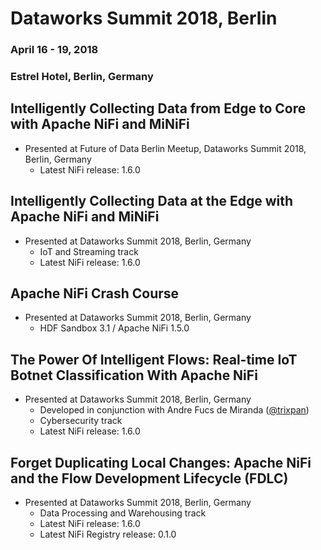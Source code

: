 # Dataworks Summit 2018, Berlin
### April 16 - 19, 2018
### Estrel Hotel, Berlin, Germany

## Intelligently Collecting Data from Edge to Core with Apache NiFi and MiNiFi
* Presented at Future of Data Berlin Meetup, Dataworks Summit 2018, Berlin, Germany
    - Latest NiFi release: 1.6.0

## Intelligently Collecting Data at the Edge with Apache NiFi and MiNiFi
* Presented at Dataworks Summit 2018, Berlin, Germany
    - IoT and Streaming track
    - Latest NiFi release: 1.6.0
    
## Apache NiFi Crash Course
* Presented at Dataworks Summit 2018, Berlin, Germany
    - HDF Sandbox 3.1 / Apache NiFi 1.5.0

## The Power Of Intelligent Flows: Real-time IoT Botnet Classification With Apache NiFi
* Presented at Dataworks Summit 2018, Berlin, Germany
    - Developed in conjunction with Andre Fucs de Miranda ([@trixpan](https://twitter.com/trixpan))
    - Cybersecurity track
    - Latest NiFi release: 1.6.0

## Forget Duplicating Local Changes: Apache NiFi and the Flow Development Lifecycle (FDLC)
* Presented at Dataworks Summit 2018, Berlin, Germany
    - Data Processing and Warehousing track
    - Latest NiFi release: 1.6.0
    - Latest NiFi Registry release: 0.1.0